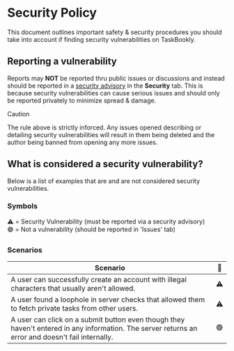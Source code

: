 # Security Policy

This document outlines important safety & security procedures you should take into account if finding security vulnerabilities on TaskBookly.

## Reporting a vulnerability

Reports may **NOT** be reported thru public issues or discussions and instead should be reported in a [security advisory](https://github.com/CodeDevelops/TaskBookly-Community/security/advisories/new) in the **Security** tab.
This is because security vulnerabilities can cause serious issues and should only be reported privately to minimize spread & damage.

> [!CAUTION]
> The rule above is strictly inforced. Any issues opened describing or detailing security vulnerabilities will result in them being deleted and the author being banned from opening any more issues.

## What is considered a security vulnerability?

Below is a list of examples that are and are not considered security vulnerabilities.

### Symbols
⚠️ = Security Vulnerability (must be reported via a security advisory)<br>
🟢 = Not a vulnerability (should be reported in 'Issues' tab)

### Scenarios

| Scenario | 🔘 |
| --- | -------- |
| A user can successfully create an account with illegal characters that usually aren't allowed. | ⚠️ |
| A user found a loophole in server checks that allowed them to fetch private tasks from other users. | ⚠️ |
| A user can click on a submit button even though they haven't entered in any information. The server returns an error and doesn't fail internally. | 🟢 |
